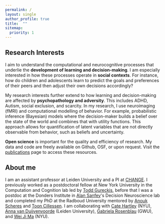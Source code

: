 ```yaml
---
permalink: /
layout: single
author_profile: true
title:  ""
sitemap:
  priority: 1
---
```

## Research Interests
I aim to understand the computational and neurocognitive processes that underlie the **development of learning and decision-making**.
I am especially interested in how these processes operate in **social contexts**.
For instance, how do children and adolescents learn to predict the goals and preferences of their peers and then adjust their own decisions accordingly? 

My research interests further extend to how learning and decision-making are affected by **psychopathology and adversity**.
This includes ADHD, Autism, social exclusion, and scarcity.
In my research, I use neuroimaging (fMRI) and computational modelling of behavior.
For example, probabilistic inference (Bayesian) models where the decision-maker builds a belief over the state of the world and combines that with utility functions.
This approach allows for quantification of latent variables that are not directly observable from behavior, such as beliefs and uncertainty.

**Open science** is important for the quality and efficiency of research.
My data and code are freely available on Github, OSF, or upon request.
Visit the [publications](/research/) page to access these resources. 

## About me
I am an assistant professor at Leiden University and a PI at [CHANGE](https://www.changeleiden.nl/).
I previously worked as a postdoctoral fellow at New York University in the Computation and Cognition lab led by [Todd Gureckis](http://gureckislab.org/),
before that I was a postdoc at the Donders Institute in [Alan Sanfey](https://www.decisionneurosciencelab.com/)'s Decision Neuroscience lab
and completed my PhD at the Radboud University mentored by [Anouk Scheres](https://scholar.google.com/citations?user=YIpMgJwAAAAJ&hl=nl)
and [Toon Cillessen](https://scholar.google.com/citations?user=bbGSOyoAAAAJ&hl=nl).
I am collaborating with [Cate Hartley](https://www.hartleylab.org/) (NYU),
[Anna van Duijvenvoorde](https://www.universiteitleiden.nl/en/staffmembers/anna-van-duijvenvoorde#tab-1) (Leiden University),
[Gabriela Rosenblau](https://dsnlab.org/research-areas/) (GWU), and [Wei Ji Ma](https://www.cns.nyu.edu/malab/) (NYU).
